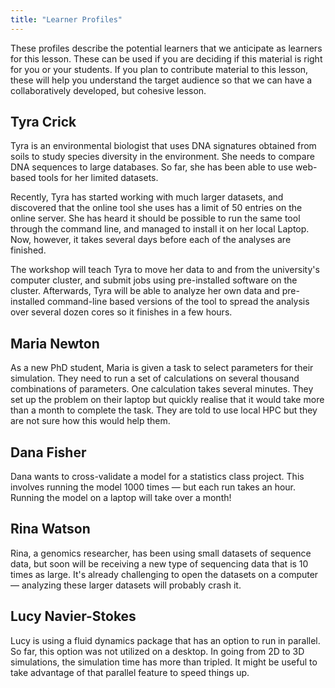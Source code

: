 ```yaml
---
title: "Learner Profiles"
---
```


These profiles describe the potential learners that we anticipate as learners for this lesson. These
can be used if you are deciding if this material is right for you or your students. If you plan to
contribute material to this lesson, these will help you understand the target audience so that we
can have a collaboratively developed, but cohesive lesson.

## Tyra Crick
 
Tyra is an environmental biologist that uses DNA signatures obtained from soils to study species
diversity in the environment. She needs to compare DNA sequences to large databases. So far, she has
been able to use web-based tools for her limited datasets.

Recently, Tyra has started working with much larger datasets, and discovered that the online tool
she uses has a limit of 50 entries on the online server. She has heard it should be possible to run
the same tool through the command line, and managed to install it on her local Laptop. Now, however,
it takes several days before each of the analyses are finished.

The workshop will teach Tyra to move her data to and from the university's computer cluster, and
submit jobs using pre-installed software on the cluster. Afterwards, Tyra will be able to analyze
her own data and pre-installed command-line based versions of the tool to spread the analysis over
several dozen cores so it finishes in a few hours.

## Maria Newton
 
As a new PhD student, Maria is given a task to select parameters for their simulation. They need to
run a set of calculations on several thousand combinations of parameters. One calculation takes
several minutes. They set up the problem on their laptop but quickly realise that it would take more
than a month to complete the task. They are told to use local HPC but they are not sure how this
would help them.

## Dana Fisher

Dana wants to cross-validate a model for a statistics class project. This involves running the model
1000 times &mdash; but each run takes an hour. Running the model on a laptop will take over a month!

## Rina Watson

Rina, a genomics researcher, has been using small datasets of sequence data, but soon will be
receiving a new type of sequencing data that is 10 times as large. It's already challenging to open
the datasets on a computer &mdash; analyzing these larger datasets will probably crash it.

## Lucy Navier-Stokes

Lucy is using a fluid dynamics package that has an option to run in parallel. So far, this option
was not utilized on a desktop. In going from 2D to 3D simulations, the simulation time has more than
tripled. It might be useful to take advantage of that parallel feature to speed things up.
